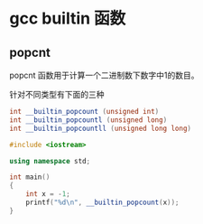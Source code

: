 # gcc builtin 函数

## popcnt

popcnt 函数用于计算一个二进制数下数字中1的数目。

针对不同类型有下面的三种

```cpp
int __builtin_popcount (unsigned int)
int __builtin_popcountl (unsigned long)
int __builtin_popcountll (unsigned long long)
```

```cpp
#include <iostream>

using namespace std;

int main()
{
    int x = -1;
    printf("%d\n", __builtin_popcount(x));
}
```